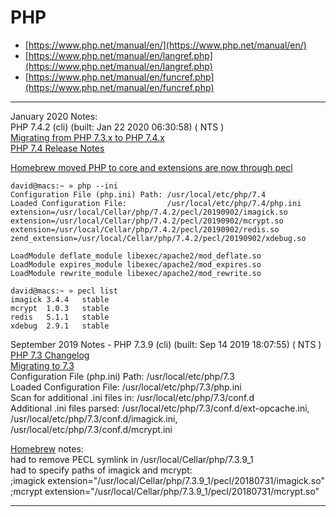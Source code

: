 # PHP  

* [https://www.php.net/manual/en/](https://www.php.net/manual/en/)
* [https://www.php.net/manual/en/langref.php](https://www.php.net/manual/en/langref.php)
* [https://www.php.net/manual/en/funcref.php](https://www.php.net/manual/en/funcref.php)

---
January 2020 Notes:  
PHP 7.4.2 (cli) (built: Jan 22 2020 06:30:58) ( NTS )  
[Migrating from PHP 7.3.x to PHP 7.4.x](https://www.php.net/manual/en/migration74.php)  
[PHP 7.4 Release Notes](https://www.php.net/releases/7_4_0.php)  

[Homebrew moved PHP to core and extensions are now through pecl](https://grrr.tech/posts/installing-homebrew-php-extensions-with-pecl/)  
```
david@macs:~ » php --ini  
Configuration File (php.ini) Path: /usr/local/etc/php/7.4  
Loaded Configuration File:         /usr/local/etc/php/7.4/php.ini  
extension=/usr/local/Cellar/php/7.4.2/pecl/20190902/imagick.so  
extension=/usr/local/Cellar/php/7.4.2/pecl/20190902/mcrypt.so  
extension=/usr/local/Cellar/php/7.4.2/pecl/20190902/redis.so  
zend_extension=/usr/local/Cellar/php/7.4.2/pecl/20190902/xdebug.so  

LoadModule deflate_module libexec/apache2/mod_deflate.so  
LoadModule expires_module libexec/apache2/mod_expires.so  
LoadModule rewrite_module libexec/apache2/mod_rewrite.so  

david@macs:~ » pecl list  
imagick 3.4.4   stable  
mcrypt  1.0.3   stable  
redis   5.1.1   stable  
xdebug  2.9.1   stable  
```

September 2019 Notes - PHP 7.3.9 (cli) (built: Sep 14 2019 18:07:55) ( NTS )   
[PHP 7.3 Changelog](https://www.php.net/ChangeLog-7.php#7.3.0)  
[Migrating to 7.3](https://www.php.net/manual/en/migration73.php)  
Configuration File (php.ini) Path: /usr/local/etc/php/7.3  
Loaded Configuration File:         /usr/local/etc/php/7.3/php.ini  
Scan for additional .ini files in: /usr/local/etc/php/7.3/conf.d  
Additional .ini files parsed:      /usr/local/etc/php/7.3/conf.d/ext-opcache.ini,
/usr/local/etc/php/7.3/conf.d/imagick.ini,
/usr/local/etc/php/7.3/conf.d/mcrypt.ini  

[Homebrew](/localhost/brew.md) notes:  
had to remove PECL symlink in /usr/local/Cellar/php/7.3.9_1  
had to specify paths of imagick and mcrypt:  
;imagick extension="/usr/local/Cellar/php/7.3.9_1/pecl/20180731/imagick.so"  
;mcrypt extension="/usr/local/Cellar/php/7.3.9_1/pecl/20180731/mcrypt.so"  

---
